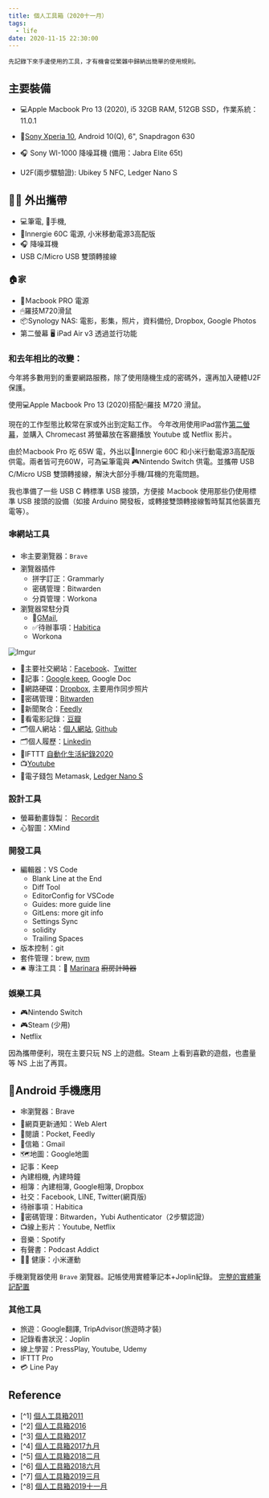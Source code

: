 ```yaml
---
title: 個人工具箱（2020十一月）
tags:
  - life
date: 2020-11-15 22:30:00
---
```


`先記錄下來手邊使用的工具，才有機會從繁雜中歸納出簡單的使用規則。`

## 主要裝備

* :computer:Apple Macbook Pro 13 (2020), i5 32GB RAM, 512GB SSD，作業系統：11.0.1

* :iphone:[Sony Xperia 10](https://www.sogi.com.tw/products/sony_xperia_10/14610), Android 10(Q), 6", Snapdragon 630

* :headphones: Sony WI-1000 降噪耳機 (備用：Jabra Elite 65t)
* U2F(兩步驟驗證): Ubikey 5 NFC, Ledger Nano S

<!-- truncate -->

## 🚶‍♂️ 外出攜帶

* :computer:筆電, :iphone:手機, 
* :electric_plug:Innergie 60C 電源, 小米移動電源3高配版
* :headphones: 降噪耳機
* USB C/Micro USB 雙頭轉接線

### :house:家

* :electric_plug:Ｍacbook PRO 電源
* 🖱羅技M720滑鼠
* :package:Synology NAS: 電影，影集，照片，資料備份, Dropbox, Google Photos
* 第二螢幕 :desktop_computer: iPad Air v3 透過並行功能

### 和去年相比的改變：

今年將多數用到的重要網路服務，除了使用隨機生成的密碼外，還再加入硬體U2F保護。

使用:computer:Apple Macbook Pro 13 (2020)搭配🖱羅技 M720 滑鼠。

現在的工作型態比較常在家或外出到定點工作。
今年改用使用IPad當作[第二螢幕](make/second-screen.md)，並購入 Chromecast 將螢幕放在客廳播放 Youtube 或 Netflix 影片。

由於Ｍacbook Pro 吃 65W 電，外出以:electric_plug:Innergie 60C 和小米行動電源3高配版供電。兩者皆可充60W，可為:computer:筆電與 🎮Nintendo Switch 供電。並攜帶 USB C/Micro USB 雙頭轉接線，解決大部分手機/耳機的充電問題。

我也準備了一些 USB C 轉標準 USB 接頭，方便接 Ｍacbook 使用那些仍使用標準 USB 接頭的設備（如接 Arduino 開發板，或轉接雙頭轉接線暫時幫其他裝置充電等）。

### :spider_web:網站工具

* :spider_web:主要瀏覽器：`Brave`
* 瀏覽器插件
  - 拼字訂正：Grammarly
  - 密碼管理：Bitwarden
  - 分頁管理：Workona
* 瀏覽器常駐分頁
  - :email:[GMail](http://mail.google.com/),
  - ✅待辦事項：[Habitica](https://habitica.com/)
  - Workona

![Imgur](https://i.imgur.com/7goRNxj.png)

* :busts_in_silhouette:主要社交網站：[Facebook](http://www.facebook.com/)、[Twitter](https://twitter.com/gasolin)
* :memo:記事：[Google keep](http://keep.google.com/), Google Doc
* :floppy_disk:網路硬碟：[Dropbox](http://www.dropbox.com/), 主要用作同步照片
* 🔑密碼管理：[Bitwarden](https://www.bitwarden.com/)
* :newspaper:新聞聚合：[Feedly](https://feedly.com/)
* :movie_camera:看電影記錄：[豆瓣](http://www.douban.com/)
* :card_index_dividers:個人網站：[個人網站](http://www.gasolin.idv.tw), [Github](https://github.com/gasolin/blog/)
* :card_index_dividers:個人履歷：[Linkedin](https://www.linkedin.com/in/fredglin/)
* :link:IFTTT [自動化生活紀錄2020](life/personal-automation-in-2020.md)
* :tv:[Youtube](https://www.youtube.com/)
* :purse:電子錢包 Metamask, [Ledger Nano S](crypto/setup_ledger_nano_on_linux.md)


### 設計工具

* 螢幕動畫錄製： [Recordit](http://www.recordit.co/)
* 心智圖：XMind

### 開發工具

* 編輯器：VS Code
  - Blank Line at the End
  - Diff Tool
  - EditorConfig for VSCode
  - Guides: more guide line
  - GitLens: more git info
  - Settings Sync
  - solidity
  - Trailing Spaces
* 版本控制：git
* 套件管理：brew, [nvm](https://github.com/creationix/nvm)
* :bellhop_bell: 專注工具：:tomato: [Marinara](https://chrome.google.com/webstore/detail/marinara-pomodoro%C2%AE-assist/lojgmehidjdhhbmpjfamhpkpodfcodef) ~~廚房計時器~~

### 娛樂工具

* 🎮Nintendo Switch
* 🎮Steam (少用)
* Netflix

因為攜帶便利，現在主要只玩 NS 上的遊戲。Steam 上看到喜歡的遊戲，也盡量等 NS 上出了再買。

## :iphone:Android 手機應用
* :spider_web:瀏覽器：Brave
* :bell:網頁更新通知：Web Alert
* :newspaper:閱讀：Pocket, Feedly
* :email:信箱：Gmail
* :world_map:地圖：Google地圖
* 記事：Keep
* 內建相機, 內建時鐘
* 相簿：內建相簿, Google相簿, Dropbox
* 社交：Facebook, LINE, Twitter(網頁版)
* 待辦事項：Habitica
* :closed_lock_with_key:密碼管理：Bitwarden，Yubi Authenticator（2步驟認證）
* :tv:線上影片：Youtube, Netflix
* 音樂：Spotify
* 有聲書：Podcast Addict
* 🚶‍♂️ 健康：小米運動

手機瀏覽器使用 `Brave` 瀏覽器。記帳使用實體筆記本+Joplin紀錄。
[完整的實體筆記配置](life/handbook.md)

### 其他工具

* 旅遊：Google翻譯, TripAdvisor(旅遊時才裝)
* 記錄看書狀況：Joplin
* 線上學習：PressPlay, Youtube, Udemy
* IFTTT Pro
* 💳 Line Pay

## Reference

* [^1] [個人工具箱2011](tools/tooling-in-2011.md)
* [^2] [個人工具箱2016](tools/tooling-in-2016.md)
* [^3] [個人工具箱2017](tools/tooling-in-2017.md)
* [^4] [個人工具箱2017九月](tools/tooling-in-2017-sep.md)
* [^5] [個人工具箱2018二月](tools/tooling-in-2018-feb.md)
* [^6] [個人工具箱2018六月](tools/tooling-in-2018-jun.md)
* [^7] [個人工具箱2019三月](tools/tooling-in-2019-Mar.md)
* [^8] [個人工具箱2019十一月](tools/tooling-in-2019-Nov.md)
